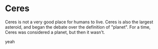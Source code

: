 # Ceres

Ceres is not a very good place for humans to live. Ceres is also the largest
asteroid, and began the debate over the definition of "planet". For a time,
Ceres was considered a planet, but then it wasn't.

yeah
